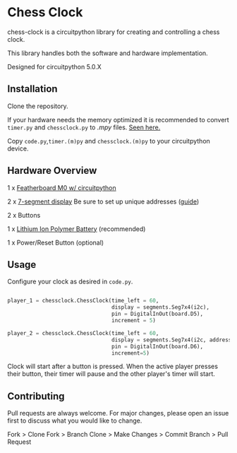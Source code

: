 # Chess Clock

chess-clock is a circuitpython library for creating and controlling a chess clock.

This library handles both the software and hardware implementation.

Designed for circuitpython 5.0.X

## Installation

Clone the repository.

If your hardware needs the memory optimized it is recommended to convert ```timer.py``` and ```chessclock.py``` to *.mpy* files. [Seen here.](https://learn.adafruit.com/adafruit-feather-m0-express-designed-for-circuit-python-circuitpython/frequently-asked-questions#how-can-i-create-my-own-mpy-files-3-11)

Copy ```code.py```,```timer.(m)py``` and ```chessclock.(m)py``` to your circuitpython device.

## Hardware Overview

1 x [Featherboard M0 w/ circuitpython](https://www.adafruit.com/product/3403)

2 x [7-segment display](https://www.adafruit.com/product/3109) Be sure to set up unique addresses ([guide](https://learn.adafruit.com/adafruit-led-backpack/changing-i2c-address#changing-addresses-50-1))

2 x Buttons

1 x [Lithium Ion Polymer Battery](https://www.adafruit.com/product/2750) (recommended)

1 x Power/Reset Button (optional)


## Usage

Configure your clock as desired in `code.py`.

```python

player_1 = chessclock.ChessClock(time_left = 60,
                                 display = segments.Seg7x4(i2c),
                                 pin = DigitalInOut(board.D5),
                                 increment = 5)

player_2 = chessclock.ChessClock(time_left = 60,
                                 display = segments.Seg7x4(i2c, address=0x71),
                                 pin = DigitalInOut(board.D6),
                                 increment=5)

```

Clock will start after a button is pressed. When the active player presses their button, their timer will pause and the other player's timer will start.

## Contributing
Pull requests are always welcome. For major changes, please open an issue first to discuss what you would like to change.

Fork > Clone Fork > Branch Clone > Make Changes > Commit Branch > Pull Request

